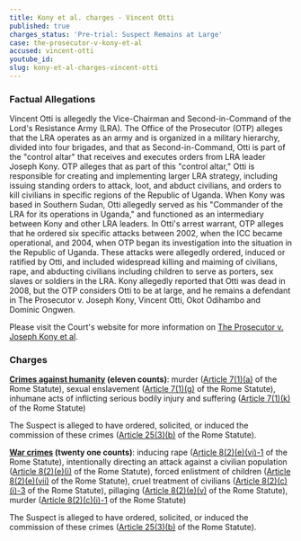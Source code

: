 ```yaml
---
title: Kony et al. charges - Vincent Otti
published: true
charges_status: 'Pre-trial: Suspect Remains at Large'
case: the-prosecutor-v-kony-et-al
accused: vincent-otti
youtube_id:
slug: kony-et-al-charges-vincent-otti
---
```



### Factual Allegations

Vincent Otti is allegedly the Vice-Chairman and Second-in-Command of the Lord's Resistance Army (LRA). The Office of the Prosecutor (OTP) alleges that the LRA operates as an army and is organized in a military hierarchy, divided into four brigades, and that as Second-in-Command, Otti is part of the "control altar" that receives and executes orders from LRA leader Joseph Kony. OTP alleges that as part of this "control altar," Otti is responsible for creating and implementing larger LRA strategy, including issuing standing orders to attack, loot, and abduct civilians, and orders to kill civilians in specific regions of the Republic of Uganda. When Kony was based in Southern Sudan, Otti allegedly served as his "Commander of the LRA for its operations in Uganda," and functioned as an intermediary between Kony and other LRA leaders. In Otti's arrest warrant, OTP alleges that he ordered six specific attacks between 2002, when the ICC became operational, and 2004, when OTP began its investigation into the situation in the Republic of Uganda. These attacks were allegedly ordered, induced or ratified by Otti, and included widespread killing and maiming of civilians, rape, and abducting civilians including children to serve as porters, sex slaves or soldiers in the LRA. Kony allegedly reported that Otti was dead in 2008, but the OTP considers Otti to be at large, and he remains a defendant in The Prosecutor v. Joseph Kony, Vincent Otti, Okot Odihambo and Dominic Ongwen.

Please visit the Court's website for more information on [The Prosecutor v. Joseph Kony et al](http://www.icc-cpi.int/en_menus/icc/situations%20and%20cases/situations/situation%20icc%200204/related%20cases/icc%200204%200105/Pages/uganda.aspx).

### Charges

**[Crimes against humanity](http://www.casematrixnetwork.org/case-m/klamberg-commentary/rome-statute/#c1171) (eleven counts)**: murder ([Article 7(1)(a)](http://www.casematrixnetwork.org/cmn-knowledge-hub/klamberg-commentary/elements-of-crime/#c2286) of the Rome Statute), sexual enslavement ([Article 7(1)(g)](http://www.casematrixnetwork.org/cmn-knowledge-hub/klamberg-commentary/elements-of-crime/#c2293) of the Rome Statute), inhumane acts of inflicting serious bodily injury and suffering ([Article 7(1)(k)](http://www.casematrixnetwork.org/cmn-knowledge-hub/klamberg-commentary/elements-of-crime/#c2301) of the Rome Statute)

The Suspect is alleged to have ordered, solicited, or induced the commission of these crimes ([Article 25(3)(b)](http://www.casematrixnetwork.org/case-m/klamberg-commentary/rome-statute/#c1198) of the Rome Statute).

**[War crimes](http://www.casematrixnetwork.org/case-m/klamberg-commentary/rome-statute/#c1172) (twenty one counts)**: inducing rape ([Article 8(2)(e)(vi)-1](http://www.casematrixnetwork.org/cmn-knowledge-hub/klamberg-commentary/elements-of-crime/#c2372) of the Rome Statute), intentionally directing an attack against a civilian population ([Article 8(2)(e)(i)](http://www.casematrixnetwork.org/cmn-knowledge-hub/klamberg-commentary/elements-of-crime/#c2367) of the Rome Statute), forced enlistment of children ([Article 8(2)(e)(vii)](http://www.casematrixnetwork.org/cmn-knowledge-hub/klamberg-commentary/elements-of-crime/#c2378) of the Rome Statute), cruel treatment of civilians ([Article 8(2)(c)(i)-3](http://www.casematrixnetwork.org/cmn-knowledge-hub/klamberg-commentary/elements-of-crime/#c2361) of the Rome Statute), pillaging ([Article 8(2)(e)(v)](http://www.casematrixnetwork.org/cmn-knowledge-hub/klamberg-commentary/elements-of-crime/#c2371) of the Rome Statute), murder ([Article 8(2)(c)(i)-1](http://www.casematrixnetwork.org/cmn-knowledge-hub/klamberg-commentary/elements-of-crime/#c2359) of the Rome Statute)

The Suspect is alleged to have ordered, solicited, or induced the commission of these crimes ([Article 25(3)(b)](http://www.casematrixnetwork.org/case-m/klamberg-commentary/rome-statute/#c1198) of the Rome Statute).